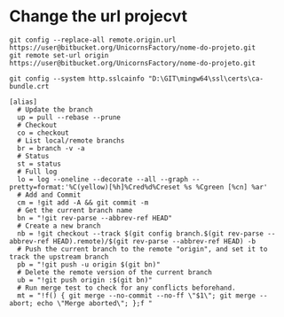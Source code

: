 # Change the url projecvt

    git config --replace-all remote.origin.url https://user@bitbucket.org/UnicornsFactory/nome-do-projeto.git
    git remote set-url origin https://user@bitbucket.org/UnicornsFactory/nome-do-projeto.git

    git config --system http.sslcainfo "D:\GIT\mingw64\ssl\certs\ca-bundle.crt

    [alias]
	  # Update the branch
	  up = pull --rebase --prune
	  # Checkout
	  co = checkout
	  # List local/remote branchs
	  br = branch -v -a
	  # Status
	  st = status
	  # Full log
	  lo = log --oneline --decorate --all --graph --pretty=format:'%C(yellow)[%h]%Cred%d%Creset %s %Cgreen [%cn] %ar'
	  # Add and Commit
	  cm = !git add -A && git commit -m
	  # Get the current branch name
	  bn = "!git rev-parse --abbrev-ref HEAD"
	  # Create a new branch
	  nb = !git checkout --track $(git config branch.$(git rev-parse --abbrev-ref HEAD).remote)/$(git rev-parse --abbrev-ref HEAD) -b
	  # Push the current branch to the remote "origin", and set it to track the upstream branch
	  pb = "!git push -u origin $(git bn)"
	  # Delete the remote version of the current branch
	  ub = "!git push origin :$(git bn)"
	  # Run merge test to check for any conflicts beforehand.
	  mt = "!f() { git merge --no-commit --no-ff \"$1\"; git merge --abort; echo \"Merge aborted\"; };f "	
